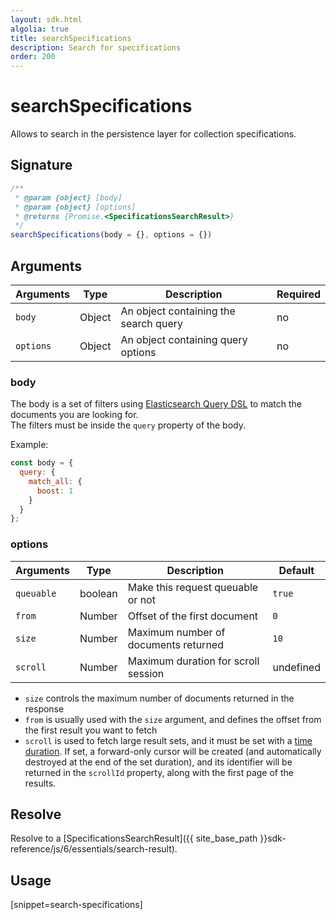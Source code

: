 ```yaml
---
layout: sdk.html
algolia: true
title: searchSpecifications
description: Search for specifications
order: 200
---
```


# searchSpecifications

Allows to search in the persistence layer for collection specifications.

## Signature

```javascript
/**
 * @param {object} [body]
 * @param {object} [options]
 * @returns {Promise.<SpecificationsSearchResult>}
 */
searchSpecifications(body = {}, options = {})
```

## Arguments

| Arguments    | Type    | Description | Required
|--------------|---------|-------------|----------
| ``body`` | Object | An object containing the search query    | no  |
| ``options`` | Object | An object containing query options    | no  |


### **body**

The body is a set of filters using [Elasticsearch Query DSL](https://www.elastic.co/guide/en/elasticsearch/reference/5.4/search-request-body.html) to match the documents you are looking for.  
The filters must be inside the `query` property of the body.

Example:

```js
const body = {
  query: {
    match_all: {
      boost: 1
    }
  }
};
```

### **options**

| Arguments    | Type    | Description | Default |
|--------------|---------|-------------|---------- |
| `queuable` | boolean | Make this request queuable or not | `true`  |
| ``from`` | Number | Offset of the first document    | `0`  |
| ``size`` | Number | Maximum number of documents returned    | `10` |
| ``scroll`` | Number | Maximum duration for scroll session    | undefined |

* `size` controls the maximum number of documents returned in the response
* `from` is usually used with the `size` argument, and defines the offset from the first result you want to fetch
* `scroll` is used to fetch large result sets, and it must be set with a [time duration](https://www.elastic.co/guide/en/elasticsearch/reference/5.4/common-options.html#time-units). If set, a forward-only cursor will be created (and automatically destroyed at the end of the set duration), and its identifier will be returned in the `scrollId` property, along with the first page of the results.

## Resolve

Resolve to a [SpecificationsSearchResult]({{ site_base_path }}sdk-reference/js/6/essentials/search-result).

## Usage

[snippet=search-specifications]
